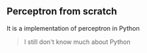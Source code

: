 ## Perceptron from scratch

It is a implementation of perceptron in Python

> I still don't know much about Python